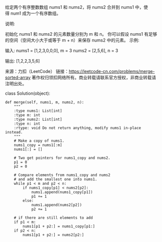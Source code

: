 给定两个有序整数数组 nums1 和 nums2，将 nums2 合并到 nums1 中，使得 num1 成为一个有序数组。

说明:

初始化 nums1 和 nums2 的元素数量分别为 m 和 n。
你可以假设 nums1 有足够的空间（空间大小大于或等于 m + n）来保存 nums2 中的元素。
示例:

输入:
nums1 = [1,2,3,0,0,0], m = 3
nums2 = [2,5,6],       n = 3

输出: [1,2,2,3,5,6]

来源：力扣（LeetCode）
链接：https://leetcode-cn.com/problems/merge-sorted-array
著作权归领扣网络所有。商业转载请联系官方授权，非商业转载请注明出处。

class Solution(object):

    def merge(self, nums1, m, nums2, n):
        """
        :type nums1: List[int]
        :type m: int
        :type nums2: List[int]
        :type n: int
        :rtype: void Do not return anything, modify nums1 in-place instead.
        """
        # Make a copy of nums1.
        nums1_copy = nums1[:m] 
        nums1[:] = []

        # Two get pointers for nums1_copy and nums2.
        p1 = 0 
        p2 = 0
        
        # Compare elements from nums1_copy and nums2
        # and add the smallest one into nums1.
        while p1 < m and p2 < n: 
            if nums1_copy[p1] < nums2[p2]: 
                nums1.append(nums1_copy[p1])
                p1 += 1
            else:
                nums1.append(nums2[p2])
                p2 += 1

        # if there are still elements to add
        if p1 < m: 
            nums1[p1 + p2:] = nums1_copy[p1:]
        if p2 < n:
            nums1[p1 + p2:] = nums2[p2:]
